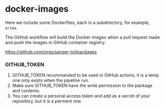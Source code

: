 # docker-images

Here we include some Dockerfiles, each in a subdirectory, for example, `arima`.

The GitHub workflow will build the Docker images when a pull request made and push the images in GitHub container registry:

https://github.com/orgs/sanger-tol/packages

### GITHUB_TOKEN
1. GITHUB_TOKEN recommanded to be used in GitHub actions, it is a temp one only exists when the pipeline run.
2. Make sure GITHUB_TOKEN have the write permission to the package and contents.
3. You can create a personal access token and add as a secret of your repository, but it is a perment one.
